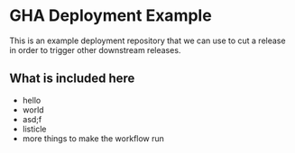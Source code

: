 # GHA Deployment Example

This is an example deployment repository that we can use to cut a release in order to trigger other downstream releases.

## What is included here

- hello
- world
- asd;f
- listicle
- more things to make the workflow run
